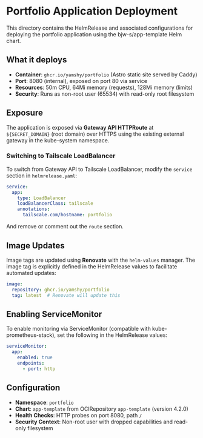 # Portfolio Application Deployment

This directory contains the HelmRelease and associated configurations for deploying the portfolio application using the bjw-s/app-template Helm chart.

## What it deploys

- **Container**: `ghcr.io/yamshy/portfolio` (Astro static site served by Caddy)
- **Port**: 8080 (internal), exposed on port 80 via service
- **Resources**: 50m CPU, 64Mi memory (requests), 128Mi memory (limits)
- **Security**: Runs as non-root user (65534) with read-only root filesystem

## Exposure

The application is exposed via **Gateway API HTTPRoute** at `${SECRET_DOMAIN}` (root domain) over HTTPS using the existing external gateway in the kube-system namespace.

### Switching to Tailscale LoadBalancer

To switch from Gateway API to Tailscale LoadBalancer, modify the `service` section in `helmrelease.yaml`:

```yaml
service:
  app:
    type: LoadBalancer
    loadBalancerClass: tailscale
    annotations:
      tailscale.com/hostname: portfolio
```

And remove or comment out the `route` section.

## Image Updates

Image tags are updated using **Renovate** with the `helm-values` manager. The image tag is explicitly defined in the HelmRelease values to facilitate automated updates:

```yaml
image:
  repository: ghcr.io/yamshy/portfolio
  tag: latest  # Renovate will update this
```

## Enabling ServiceMonitor

To enable monitoring via ServiceMonitor (compatible with kube-prometheus-stack), set the following in the HelmRelease values:

```yaml
serviceMonitor:
  app:
    enabled: true
    endpoints:
      - port: http
```

## Configuration

- **Namespace**: `portfolio`
- **Chart**: `app-template` from OCIRepository `app-template` (version 4.2.0)
- **Health Checks**: HTTP probes on port 8080, path `/`
- **Security Context**: Non-root user with dropped capabilities and read-only filesystem
